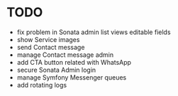 TODO
====

 * fix problem in Sonata admin list views editable fields
 * show Service images
 * send Contact message
 * manage Contact message admin
 * add CTA button related with WhatsApp
 * secure Sonata Admin login
 * manage Symfony Messenger queues
 * add rotating logs
